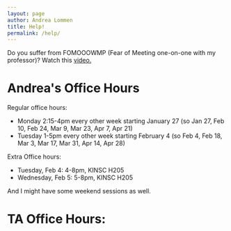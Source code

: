 ```yaml
---
layout: page
author: Andrea Lommen
title: Help! 
permalink: /help/
---
```


Do you suffer from FOMOOOWMP (Fear of Meeting one-on-one with my professor)?
Watch this [video.](https://www.youtube.com/watch?v=yQq1-_ujXrM) 

# Andrea's Office Hours

Regular office hours: 

* Monday 2:15-4pm every other week starting January 27
(so Jan 27, Feb 10, Feb 24, Mar 9, Mar 23, Apr 7, Apr 21)
* Tuesday 1-5pm every other week starting February 4
(so Feb 4, Feb 18, Mar 3, Mar 17, Mar 31, Apr 14, Apr 28)


Extra Office hours:
* Tuesday, Feb 4: 4-8pm, KINSC H205
* Wednesday, Feb 5: 5-8pm, KINSC H205

And I might have some weekend sessions as well.

# TA Office Hours:
